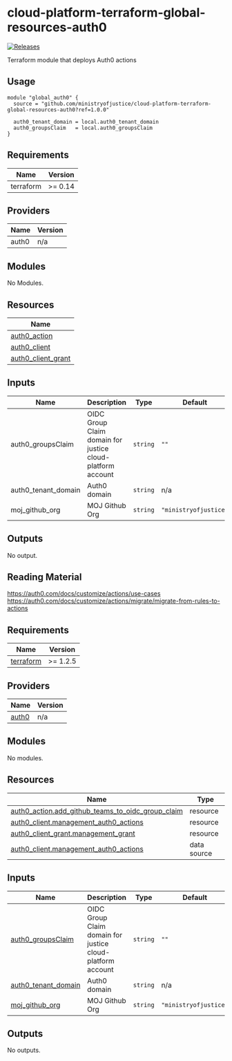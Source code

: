# cloud-platform-terraform-global-resources-auth0

[![Releases](https://img.shields.io/github/release/ministryofjustice/cloud-platform-terraform-global-resources-auth0/all.svg?style=flat-square)](https://github.com/ministryofjustice/cloud-platform-terraform-global-resources-auth0/releases)

Terraform module that deploys Auth0 actions

## Usage

```
module "global_auth0" {
  source = "github.com/ministryofjustice/cloud-platform-terraform-global-resources-auth0?ref=1.0.0"

  auth0_tenant_domain = local.auth0_tenant_domain
  auth0_groupsClaim   = local.auth0_groupsClaim
}
```

<!--- BEGIN_TF_DOCS --->
## Requirements

| Name | Version |
|------|---------|
| terraform | >= 0.14 |

## Providers

| Name | Version |
|------|---------|
| auth0 | n/a |

## Modules

No Modules.

## Resources

| Name |
|------|
| [auth0_action](https://registry.terraform.io/providers/auth0/auth0/latest/docs/resources/action) |
| [auth0_client](https://registry.terraform.io/providers/auth0/auth0/latest/docs/resources/client) |
| [auth0_client_grant](https://registry.terraform.io/providers/auth0/auth0/latest/docs/resources/client_grant) |

## Inputs

| Name | Description | Type | Default | Required |
|------|-------------|------|---------|:--------:|
| auth0\_groupsClaim | OIDC Group Claim domain for justice cloud-platform account | `string` | `""` | no |
| auth0\_tenant\_domain | Auth0 domain | `string` | n/a | yes |
| moj\_github\_org | MOJ Github Org | `string` | `"ministryofjustice"` | no |

## Outputs

No output.

<!--- END_TF_DOCS --->

## Reading Material

https://auth0.com/docs/customize/actions/use-cases
https://auth0.com/docs/customize/actions/migrate/migrate-from-rules-to-actions

<!-- BEGIN_TF_DOCS -->
## Requirements

| Name | Version |
|------|---------|
| <a name="requirement_terraform"></a> [terraform](#requirement\_terraform) | >= 1.2.5 |

## Providers

| Name | Version |
|------|---------|
| <a name="provider_auth0"></a> [auth0](#provider\_auth0) | n/a |

## Modules

No modules.

## Resources

| Name | Type |
|------|------|
| [auth0_action.add_github_teams_to_oidc_group_claim](https://registry.terraform.io/providers/auth0/auth0/latest/docs/resources/action) | resource |
| [auth0_client.management_auth0_actions](https://registry.terraform.io/providers/auth0/auth0/latest/docs/resources/client) | resource |
| [auth0_client_grant.management_grant](https://registry.terraform.io/providers/auth0/auth0/latest/docs/resources/client_grant) | resource |
| [auth0_client.management_auth0_actions](https://registry.terraform.io/providers/auth0/auth0/latest/docs/data-sources/client) | data source |

## Inputs

| Name | Description | Type | Default | Required |
|------|-------------|------|---------|:--------:|
| <a name="input_auth0_groupsClaim"></a> [auth0\_groupsClaim](#input\_auth0\_groupsClaim) | OIDC Group Claim domain for justice cloud-platform account | `string` | `""` | no |
| <a name="input_auth0_tenant_domain"></a> [auth0\_tenant\_domain](#input\_auth0\_tenant\_domain) | Auth0 domain | `string` | n/a | yes |
| <a name="input_moj_github_org"></a> [moj\_github\_org](#input\_moj\_github\_org) | MOJ Github Org | `string` | `"ministryofjustice"` | no |

## Outputs

No outputs.
<!-- END_TF_DOCS -->